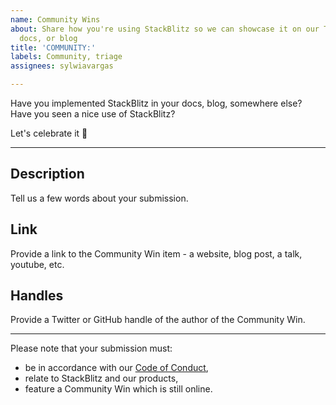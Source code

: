 ```yaml
---
name: Community Wins
about: Share how you're using StackBlitz so we can showcase it on our Twitter, Discord,
  docs, or blog
title: 'COMMUNITY:'
labels: Community, triage
assignees: sylwiavargas

---
```


Have you implemented StackBlitz in your docs, blog, somewhere else?
Have you seen a nice use of StackBlitz?

Let's celebrate it 🥳

---

## Description

Tell us a few words about your submission.

## Link

Provide a link to the Community Win item - a website, blog post, a talk, youtube, etc.

## Handles

Provide a Twitter or GitHub handle of the author of the Community Win.

---
Please note that your submission must:

- be in accordance with our [Code of Conduct](CODE_OF_CONDUCT.md),
- relate to StackBlitz and our products,
- feature a Community Win which is still online.
